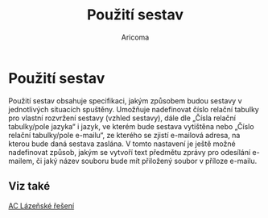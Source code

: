 ﻿---
    title: "Použití sestav"
    author: Aricoma
    ms.date: 04/30/2018
    ms.topic: article
    ms.prod: dynamics-nav-2017
    ms.contentlocale: cs-cz
    ms.lasthandoff: 04/30/2018
---

# Použití sestav
Použití sestav obsahuje specifikaci, jakým způsobem budou sestavy v jednotlivých situacích spuštěny. Umožňuje nadefinovat číslo relační tabulky pro vlastní rozvržení sestavy (vzhled sestavy), dále dle „Čísla relační tabulky/pole jazyka“ i jazyk, ve kterém bude sestava vytištěna nebo „Číslo relační tabulky/pole e-mailu“, ze kterého se zjistí e-mailová adresa, na kterou bude daná sestava zaslána. V tomto nastavení je ještě možné nadefinovat způsob, jakým se vytvoří text předmětu zprávy pro odesílání e-mailem, či jaký název souboru bude mít přiložený soubor v příloze e-mailu. 

## <a name="see-also"></a>Viz také
[AC Lázeňské řešení](spa-solution.md)